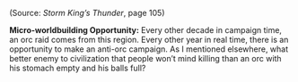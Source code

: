 
(Source: *Storm King’s Thunder*, page 105)

**Micro-worldbuilding Opportunity:** Every other decade in campaign time, an orc raid comes from this region. Every other year in real time, there is an opportunity to make an anti-orc campaign. As I mentioned elsewhere, what better enemy to civilization that people won’t mind killing than an orc with his stomach empty and his balls full?
